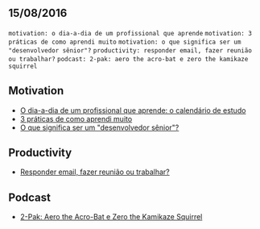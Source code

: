 15/08/2016
----------

`motivation: o dia-a-dia de um profissional que aprende` `motivation: 3 práticas de como aprendi muito` `motivation: o que significa ser um "desenvolvedor sênior"?` `productivity: responder email, fazer reunião ou trabalhar?` `podcast: 2-pak: aero the acro-bat e zero the kamikaze squirrel`

## Motivation

- [O dia-a-dia de um profissional que aprende: o calendário de estudo](http://blog.alura.com.br/o-dia-a-dia-de-um-profissional-que-aprende-o-calendario-de-estudo/)
- [3 práticas de como aprendi muito](http://blog.alura.com.br/3-praticas-de-como-aprendi-muito/)
- [O que significa ser um "desenvolvedor sênior"?](http://blog.alura.com.br/o-que-signfica-ser-um-desenvolvedor-senior/)

## Productivity

- [Responder email, fazer reunião ou trabalhar?](http://blog.alura.com.br/produtividade-responder-email-fazer-reuniao-ou-trabalhar/)

## Podcast

- [2-Pak: Aero the Acro-Bat e Zero the Kamikaze Squirrel](http://99vidas.com.br/99vidas-231-2-pak-aero-the-acro-bat-e-zero-the-kamikaze-squirrel/)
